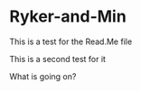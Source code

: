 # Ryker-and-Min


This is a test for the Read.Me file

This is a second test for it

What is going on?
